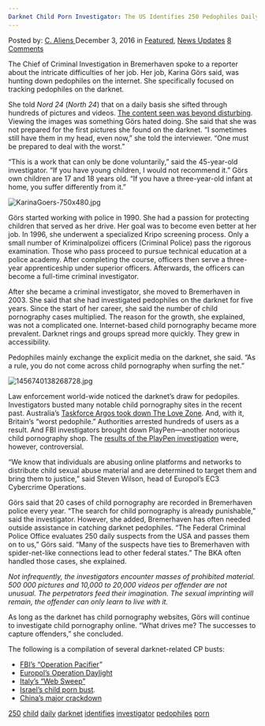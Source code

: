 ```yaml
---
Darknet Child Porn Investigator: The US Identifies 250 Pedophiles Daily
---
```

<article class="post-listing post-16723 post type-post status-publish format-standard has-post-thumbnail hentry  tag-4605 tag-child tag-daily tag-identifies tag-investigator tag-pedophiles tag-porn">
    <div class="post-inner">
        <span>Posted by: <a href="https://www.deepdotweb.com/author/caliens/" title="">C. Aliens </a></span>
    <span>December 3, 2016</span>
    <span>in <a href="https://www.deepdotweb.com/category/deepdot-news/" rel="category tag">Featured</a>, <a href="https://www.deepdotweb.com/category/news-updates/" rel="category tag">News Updates</a></span>
    <span><a href="https://www.deepdotweb.com/2016/12/03/darknet-child-porn-investigator-us-identifies-250-pedophiles-daily/#comments">8 Comments</a></span>
    </p>
    <div class="clear"></div>
    <div class="entry">
    <p>The Chief of Criminal Investigation in Bremerhaven spoke to a reporter about the intricate difficulties of her job. Her job, Karina Görs said, was hunting down pedophiles on the internet. She specifically focused on tracking pedophiles on the darknet.</p>
    <p>She told <em>Nord 24</em> (<em>North 24</em>) that on a daily basis she sifted through hundreds of pictures and videos. <a href="http://nord24.de/blaulicht/massen-verstoerender-bilder-sind-ihr-job-die-polizistin-karina-goers-ermittelt-kinderpornografische-delikte">The content seen was beyond disturbing</a>. Viewing the images was something Görs hated doing. She said that she was not prepared for the first pictures she found on the darknet. &#8220;I sometimes still have them in my head, even now,&#8221; she told the interviewer. &#8220;One must be prepared to deal with the worst.&#8221;</p>
    <p>&#8220;This is a work that can only be done voluntarily,&#8221; said the 45-year-old investigator. &#8220;If you have young children, I would not recommend it.&#8221; Görs own children are 17 and 18 years old. &#8220;If you have a three-year-old infant at home, you suffer differently from it.&#8221;</p>
    <p><img class="wp-image-16724 aligncenter" src="/imgs/2016/11/karinagoers-750x480-jpg.jpeg" alt="KarinaGoers-750x480.jpg" width="619" height="396" srcset="/imgs/2016/11/karinagoers-750x480-jpg.jpeg 750w, /imgs/2016/11/karinagoers-750x480-jpg-300x192.jpeg 300w" sizes="(max-width: 619px) 100vw, 619px" /></p>
    <p>Görs started working with police in 1990. She had a passion for protecting children that served as her drive. Her goal was to become even better at her job. In 1996, she underwent a specialized Kripo screening process. Only a small number of Kriminalpolizei officers (Criminal Police) pass the rigorous examination. Those who pass proceed to pursue technical education at a police academy. After completing the course, officers then serve a three-year apprenticeship under superior officers. Afterwards, the officers can become a full-time criminal investigator.</p>
    <p>After she became a criminal investigator, she moved to Bremerhaven in 2003. She said that she had investigated pedophiles on the darknet for five years. Since the start of her career, she said the number of child pornography cases multiplied. The reason for the growth, she explained, was not a complicated one. Internet-based child pornography became more prevalent. Darknet rings and groups spread more quickly. They grew in accessibility.</p>
    <p>Pedophiles mainly exchange the explicit media on the darknet, she said. &#8220;As a rule, you do not come across child pornography when surfing the net.&#8221;</p>
    <p><img class="wp-image-16725 aligncenter" src="/imgs/2016/11/1456740138268728-jpg.jpeg" alt="1456740138268728.jpg" width="737" height="496" srcset="/imgs/2016/11/1456740138268728-jpg.jpeg 1040w, /imgs/2016/11/1456740138268728-jpg-300x202.jpeg 300w, /imgs/2016/11/1456740138268728-jpg-1024x689.jpeg 1024w, /imgs/2016/11/1456740138268728-jpg-290x195.jpeg 290w" sizes="(max-width: 737px) 100vw, 737px" /></p>
    <p>Law enforcement world-wide noticed the darknet&#8217;s draw for pedopiles. Investigators busted many notable child pornography sites in the recent past. Australia&#8217;s <a href="https://www.deepdotweb.com/2016/07/20/police-infiltrated-darknet-forum-hunt-pedophiles/">Taskforce Argos took down The Love Zone</a>. And, with it, Britain&#8217;s &#8220;worst pedophile.&#8221; Authorities arrested hundreds of users as a result. And FBI investigators brought down PlayPen—another notorious child pornography shop. The <a href="https://www.deepdotweb.com/2016/09/02/largest-deepweb-child-porn-distributor-fbi/">results of the PlayPen investigation</a> were, however, controversial.</p>
    <p>“We know that individuals are abusing online platforms and networks to distribute child sexual abuse material and are determined to target them and bring them to justice,” said Steven Wilson, head of Europol’s EC3 Cybercrime Operations.</p>
    <p>Görs said that 20 cases of child pornography are recorded in Bremerhaven police every year. &#8220;The search for child pornography is already punishable,&#8221; said the investigator. However, she added, Bremerhaven has often needed outside assistance in catching darknet pedophiles. &#8220;The Federal Criminal Police Office evaluates 250 daily suspects from the USA and passes them on to us,&#8221; Görs said. &#8220;Many of the suspects have ties to Bremerhaven with spider-net-like connections lead to other federal states.&#8221; The BKA often handled those cases, she explained.</p>
    <p><em>Not infrequently, the investigators encounter masses of prohibited material. 500 000 pictures and 10,000 to 20,000 videos per offender are not unusual. The perpetrators feed their imagination. The sexual imprinting will remain, the offender can only learn to live with it.</em></p>
    <p>As long as the darknet has child pornography websites, Görs will continue to investigate child pornography online. &#8220;What drives me? The successes to capture offenders,&#8221; she concluded.</p>
    <p>The following is a compilation of several darknet-related CP busts:</p>
    <ul>
    <li><a href="https://www.deepdotweb.com/2016/01/08/fbi-ultimate-hack-job-1300-computers-take-down/">FBI’s “Operation Pacifier</a>”</li>
    <li><a href="https://www.deepdotweb.com/2016/09/03/europols-deepweb-child-porn-investigation-nets-75-arrests/">Europol’s Operation Daylight</a></li>
    <li><a href="https://www.deepdotweb.com/2016/11/23/italian-police-arrested-four-members-darknet-child-porn-ring-identified-120/">Italy’s “Web Sweep”</a></li>
    <li><a href="https://www.deepdotweb.com/2015/09/09/darknet-child-porn-ring-busted-in-israel/">Israel’s child porn bust</a>.</li>
    <li><a href="https://www.deepdotweb.com/2016/11/19/hundreds-members-darknet-child-porn-ring-arrested-china/">China’s major crackdown</a></li>
    </ul>
    </div>
    <a href="https://www.deepdotweb.com/tag/250/" rel="tag">250</a> <a href="https://www.deepdotweb.com/tag/child/" rel="tag">child</a> <a href="https://www.deepdotweb.com/tag/daily/" rel="tag">daily</a> <a href="https://www.deepdotweb.com/tag/darknet/" rel="tag">darknet</a> <a href="https://www.deepdotweb.com/tag/identifies/" rel="tag">identifies</a> <a href="https://www.deepdotweb.com/tag/investigator/" rel="tag">investigator</a> <a href="https://www.deepdotweb.com/tag/pedophiles/" rel="tag">pedophiles</a> <a href="https://www.deepdotweb.com/tag/porn/" rel="tag">porn</a></span> <span style="display:none" class="updated">2016-12-03</span>
    <div style="display:none" class="vcard author" itemprop="author" itemscope itemtype="http://schema.org/Person"><strong class="fn" itemprop="name"><a href="https://www.deepdotweb.com/author/caliens/" title="Posts by C. Aliens" rel="author">C. Aliens</a></strong></div>
    
